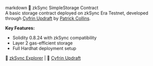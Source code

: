 markdown
🚀 zkSync SimpleStorage Contract  
A basic storage contract deployed on zkSync Era Testnet, developed through [Cyfrin Updraft](https://updraft.cyfrin.io/) by [Patrick Collins](https://twitter.com/PatrickAlphaC).  

**Key Features:**  
- Solidity 0.8.24 with zkSync compatibility  
- Layer 2 gas-efficient storage  
- Full Hardhat deployment setup  

🔗 [zkSync Explorer](https://explorer.zksync.io/address/YOUR_CONTRACT_ADDRESS) | 📜 [Cyfrin Updraft](https://updraft.cyfrin.io/)
